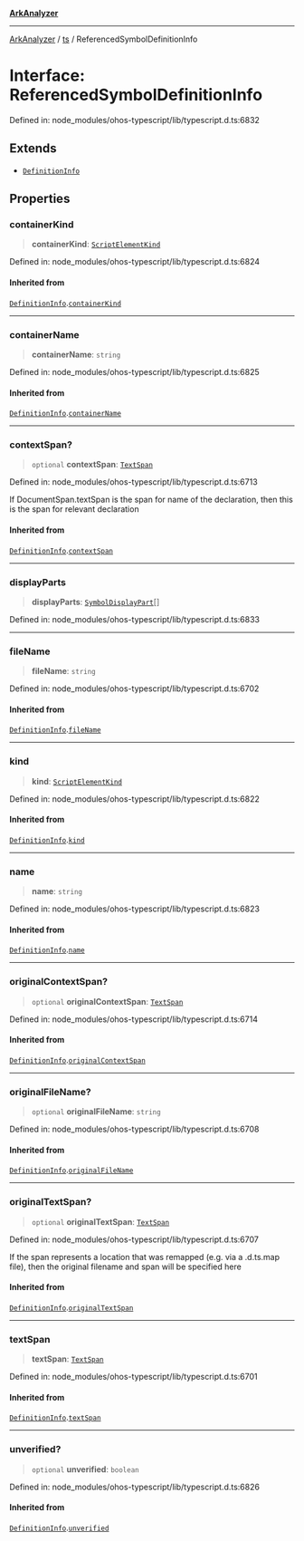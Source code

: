 [**ArkAnalyzer**](../../../../README.md)

***

[ArkAnalyzer](../../../../globals.md) / [ts](../README.md) / ReferencedSymbolDefinitionInfo

# Interface: ReferencedSymbolDefinitionInfo

Defined in: node\_modules/ohos-typescript/lib/typescript.d.ts:6832

## Extends

- [`DefinitionInfo`](DefinitionInfo.md)

## Properties

### containerKind

> **containerKind**: [`ScriptElementKind`](../enumerations/ScriptElementKind.md)

Defined in: node\_modules/ohos-typescript/lib/typescript.d.ts:6824

#### Inherited from

[`DefinitionInfo`](DefinitionInfo.md).[`containerKind`](DefinitionInfo.md#containerkind)

***

### containerName

> **containerName**: `string`

Defined in: node\_modules/ohos-typescript/lib/typescript.d.ts:6825

#### Inherited from

[`DefinitionInfo`](DefinitionInfo.md).[`containerName`](DefinitionInfo.md#containername)

***

### contextSpan?

> `optional` **contextSpan**: [`TextSpan`](TextSpan.md)

Defined in: node\_modules/ohos-typescript/lib/typescript.d.ts:6713

If DocumentSpan.textSpan is the span for name of the declaration,
then this is the span for relevant declaration

#### Inherited from

[`DefinitionInfo`](DefinitionInfo.md).[`contextSpan`](DefinitionInfo.md#contextspan)

***

### displayParts

> **displayParts**: [`SymbolDisplayPart`](SymbolDisplayPart.md)[]

Defined in: node\_modules/ohos-typescript/lib/typescript.d.ts:6833

***

### fileName

> **fileName**: `string`

Defined in: node\_modules/ohos-typescript/lib/typescript.d.ts:6702

#### Inherited from

[`DefinitionInfo`](DefinitionInfo.md).[`fileName`](DefinitionInfo.md#filename)

***

### kind

> **kind**: [`ScriptElementKind`](../enumerations/ScriptElementKind.md)

Defined in: node\_modules/ohos-typescript/lib/typescript.d.ts:6822

#### Inherited from

[`DefinitionInfo`](DefinitionInfo.md).[`kind`](DefinitionInfo.md#kind)

***

### name

> **name**: `string`

Defined in: node\_modules/ohos-typescript/lib/typescript.d.ts:6823

#### Inherited from

[`DefinitionInfo`](DefinitionInfo.md).[`name`](DefinitionInfo.md#name)

***

### originalContextSpan?

> `optional` **originalContextSpan**: [`TextSpan`](TextSpan.md)

Defined in: node\_modules/ohos-typescript/lib/typescript.d.ts:6714

#### Inherited from

[`DefinitionInfo`](DefinitionInfo.md).[`originalContextSpan`](DefinitionInfo.md#originalcontextspan)

***

### originalFileName?

> `optional` **originalFileName**: `string`

Defined in: node\_modules/ohos-typescript/lib/typescript.d.ts:6708

#### Inherited from

[`DefinitionInfo`](DefinitionInfo.md).[`originalFileName`](DefinitionInfo.md#originalfilename)

***

### originalTextSpan?

> `optional` **originalTextSpan**: [`TextSpan`](TextSpan.md)

Defined in: node\_modules/ohos-typescript/lib/typescript.d.ts:6707

If the span represents a location that was remapped (e.g. via a .d.ts.map file),
then the original filename and span will be specified here

#### Inherited from

[`DefinitionInfo`](DefinitionInfo.md).[`originalTextSpan`](DefinitionInfo.md#originaltextspan)

***

### textSpan

> **textSpan**: [`TextSpan`](TextSpan.md)

Defined in: node\_modules/ohos-typescript/lib/typescript.d.ts:6701

#### Inherited from

[`DefinitionInfo`](DefinitionInfo.md).[`textSpan`](DefinitionInfo.md#textspan)

***

### unverified?

> `optional` **unverified**: `boolean`

Defined in: node\_modules/ohos-typescript/lib/typescript.d.ts:6826

#### Inherited from

[`DefinitionInfo`](DefinitionInfo.md).[`unverified`](DefinitionInfo.md#unverified)
